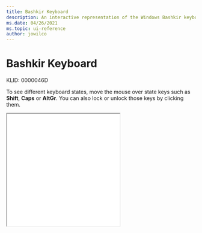 ```yaml
---
title: Bashkir Keyboard
description: An interactive representation of the Windows Bashkir keyboard. To see different keyboard states, click or move the mouse over the state keys.
ms.date: 04/26/2021
ms.topic: ui-reference
author: jowilco
---
```


# Bashkir Keyboard

KLID: 0000046D

To see different keyboard states, move the mouse over state keys such as **Shift**, **Caps** or **AltGr**. You can also lock or unlock those keys by clicking them.

<iframe src="kbdbash.html" height="300"></iframe>
